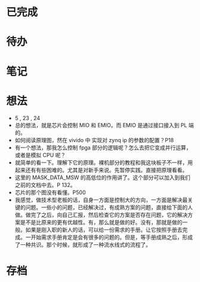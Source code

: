 # 已完成

# 待办

# 笔记

# 想法
- 5 , 23 , 24
- 总的想法，就是芯片会控制 MIO 和 EMIO。而 EMIO 是通过接口接入到 PL 端的。
- 如何阅读原理图，然在 vivido 中 实现对 zynq ip 的参数的配置？P18
- 有一个想法，那我怎么控制 fpga 部分的逻辑呢？怎么去把它变成并行运算，或者是模拟 CPU 呢？
- 就简单的看一下。理解下它的原理。裸机部分的教程和我这块板子不一样，用起来还有有些困难的。尤其是对新手来说。先暂停实践。直接把原理看看。
- 这里的 MASK_DATA_MSW 的高低位的作用讲了。这个部分可以加入到我们之前的文档中去。P 132。
- 芯片的那个图没有看懂。P500 
- 我感觉，做技术型老板的话，自身一方面是控制大的方向，一方面是解决最关键的问题。一些小的问题，已经解决过，有成熟方案的问题，直接给下面的人做。做完了之后，向自己汇报，然后检查它的方案是否存在问题，它的解决方案是不是比原来的更有优越性。有，那么就是做的好。没有，那就是做的一般。如果是刚入职的新人的话，可以给一份需求的手册。让它按照手册去完成。一开始需求手册肯定是会有很多的问题的。但是，等手册成熟之后，形成了一种共识。那个时候，就形成了一种流水线式的流程了。
# 存档